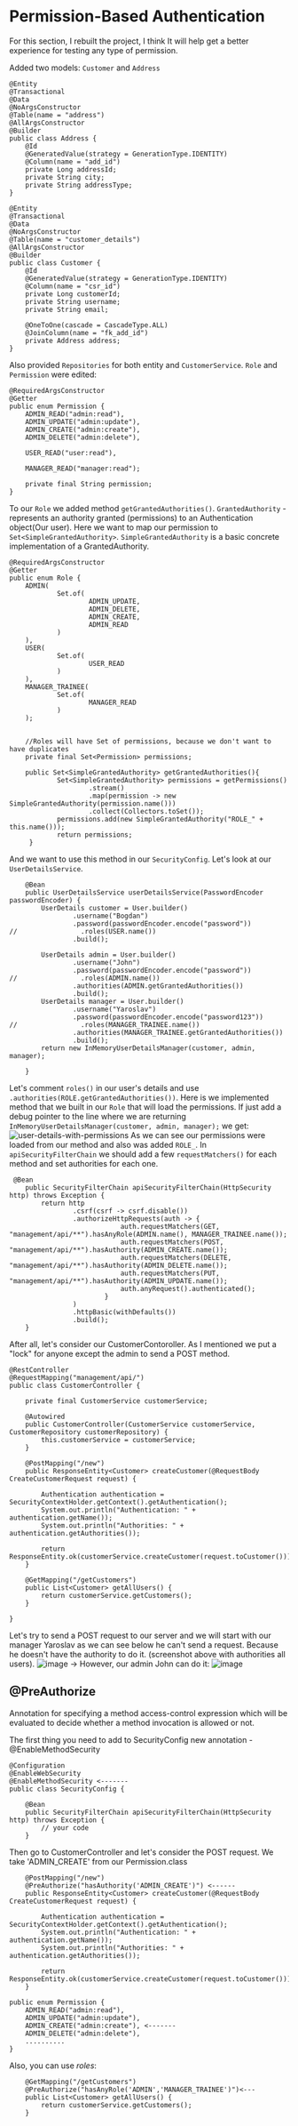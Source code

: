 # Permission-Based Authentication

For this section, I rebuilt the project, I think It will help get a better experience for testing any type of permission.  

Added two models: `Customer` and `Address`
```
@Entity
@Transactional
@Data
@NoArgsConstructor
@Table(name = "address")
@AllArgsConstructor
@Builder
public class Address {
    @Id
    @GeneratedValue(strategy = GenerationType.IDENTITY)
    @Column(name = "add_id")
    private Long addressId;
    private String city;
    private String addressType;
}
```
```
@Entity
@Transactional
@Data
@NoArgsConstructor
@Table(name = "customer_details")
@AllArgsConstructor
@Builder
public class Customer {
    @Id
    @GeneratedValue(strategy = GenerationType.IDENTITY)
    @Column(name = "csr_id")
    private Long customerId;
    private String username;
    private String email;

    @OneToOne(cascade = CascadeType.ALL)
    @JoinColumn(name = "fk_add_id")
    private Address address;
}
```
Also provided `Repositories` for both entity and `CustomerService`. `Role` and `Permission` were edited:
```
@RequiredArgsConstructor
@Getter
public enum Permission {
    ADMIN_READ("admin:read"),
    ADMIN_UPDATE("admin:update"),
    ADMIN_CREATE("admin:create"),
    ADMIN_DELETE("admin:delete"),

    USER_READ("user:read"),

    MANAGER_READ("manager:read");

    private final String permission;
}

```
To our `Role` we added method `getGrantedAuthorities()`. `GrantedAuthority` - represents an authority granted (permissions) to an Authentication object(Our user). Here we want to map our permission to `Set<SimpleGrantedAuthority>`.  `SimpleGrantedAuthority` is a basic concrete implementation of a GrantedAuthority.

```
@RequiredArgsConstructor
@Getter
public enum Role {
    ADMIN(
            Set.of(
                    ADMIN_UPDATE,
                    ADMIN_DELETE,
                    ADMIN_CREATE,
                    ADMIN_READ
            )
    ),
    USER(
            Set.of(
                    USER_READ
            )
    ),
    MANAGER_TRAINEE(
            Set.of(
                    MANAGER_READ
            )
    );


    //Roles will have Set of permissions, because we don't want to have duplicates
    private final Set<Permission> permissions;

    public Set<SimpleGrantedAuthority> getGrantedAuthorities(){
            Set<SimpleGrantedAuthority> permissions = getPermissions()
                    .stream()
                    .map(permission -> new SimpleGrantedAuthority(permission.name()))
                    .collect(Collectors.toSet());
            permissions.add(new SimpleGrantedAuthority("ROLE_" + this.name()));
            return permissions;
     }
```
And we want to use this method in our `SecurityConfig`. Let's look at our `UserDetailsService`.
```
    @Bean
    public UserDetailsService userDetailsService(PasswordEncoder passwordEncoder) {
        UserDetails customer = User.builder()
                .username("Bogdan")
                .password(passwordEncoder.encode("password"))
//                .roles(USER.name())
                .build();

        UserDetails admin = User.builder()
                .username("John")
                .password(passwordEncoder.encode("password"))
//                .roles(ADMIN.name())
                .authorities(ADMIN.getGrantedAuthorities())
                .build();
        UserDetails manager = User.builder()
                .username("Yaroslav")
                .password(passwordEncoder.encode("password123"))
//                .roles(MANAGER_TRAINEE.name())
                .authorities(MANAGER_TRAINEE.getGrantedAuthorities())
                .build();
        return new InMemoryUserDetailsManager(customer, admin, manager);

    }

```
Let's comment `roles()` in our user's details and use `.authorities(ROLE.getGrantedAuthorities())`. Here is we implemented method that we built in our `Role` that will load the permissions. If just add a debug pointer to the line where we are returning `InMemoryUserDetailsManager(customer, admin, manager);` we get:
![user-details-with-permissions](https://github.com/BykaWF/SpringSecurityGuide/assets/119706327/4a8510ea-deda-418c-a104-cf49114fb7ec)
As we can see our permissions were loaded from our method and also was added `ROLE_`. 
In `apiSecurityFilterChain` we should add a few `requestMatchers()` for each method and set authorities for each one. 

```
 @Bean
    public SecurityFilterChain apiSecurityFilterChain(HttpSecurity http) throws Exception {
        return http
                .csrf(csrf -> csrf.disable())
                .authorizeHttpRequests(auth -> {
                            auth.requestMatchers(GET, "management/api/**").hasAnyRole(ADMIN.name(), MANAGER_TRAINEE.name());
                            auth.requestMatchers(POST, "management/api/**").hasAuthority(ADMIN_CREATE.name());
                            auth.requestMatchers(DELETE, "management/api/**").hasAuthority(ADMIN_DELETE.name());
                            auth.requestMatchers(PUT, "management/api/**").hasAuthority(ADMIN_UPDATE.name());
                            auth.anyRequest().authenticated();
                        }
                )
                .httpBasic(withDefaults())
                .build();
    }
```
After all, let's consider our CustomerContoroller. As I mentioned we put a "lock" for anyone except the admin to send a POST method.  
```
@RestController
@RequestMapping("management/api/")
public class CustomerController {

    private final CustomerService customerService;

    @Autowired
    public CustomerController(CustomerService customerService, CustomerRepository customerRepository) {
        this.customerService = customerService;
    }

    @PostMapping("/new")
    public ResponseEntity<Customer> createCustomer(@RequestBody CreateCustomerRequest request) {

        Authentication authentication = SecurityContextHolder.getContext().getAuthentication();
        System.out.println("Authentication: " + authentication.getName());
        System.out.println("Authorities: " + authentication.getAuthorities());

        return ResponseEntity.ok(customerService.createCustomer(request.toCustomer()));
    }

    @GetMapping("/getCustomers")
    public List<Customer> getAllUsers() {
        return customerService.getCustomers();
    }

} 
```
Let's try to send a POST request to our server and we will start with our manager Yaroslav as we can see below he can't send a request. Because he doesn't have the authority to do it. (screenshot above with authorities all users).
![image](https://github.com/BykaWF/SpringSecurityGuide/assets/119706327/ffc26d30-7055-4fb1-adbb-1c4f22ce05af)
-> However, our admin John can do it: 
![image](https://github.com/BykaWF/SpringSecurityGuide/assets/119706327/ea6e073a-3f2b-4c4e-8495-4c5341fb833f)

## @PreAuthorize

Annotation for specifying a method access-control expression which will be evaluated to decide whether a method invocation is allowed or not.

The first thing you need to add to SecurityConfig new annotation - @EnableMethodSecurity
```
@Configuration
@EnableWebSecurity
@EnableMethodSecurity <------- 
public class SecurityConfig {

    @Bean
    public SecurityFilterChain apiSecurityFilterChain(HttpSecurity http) throws Exception {
        // your code
    }
```
Then go to CustomerController and let's consider the POST request.  We take 'ADMIN_CREATE' from our Permission.class
```
    @PostMapping("/new")
    @PreAuthorize("hasAuthority('ADMIN_CREATE')") <------
    public ResponseEntity<Customer> createCustomer(@RequestBody CreateCustomerRequest request) {

        Authentication authentication = SecurityContextHolder.getContext().getAuthentication();
        System.out.println("Authentication: " + authentication.getName());
        System.out.println("Authorities: " + authentication.getAuthorities());

        return ResponseEntity.ok(customerService.createCustomer(request.toCustomer()));
    }
```
```
public enum Permission {
    ADMIN_READ("admin:read"),
    ADMIN_UPDATE("admin:update"),
    ADMIN_CREATE("admin:create"), <-------
    ADMIN_DELETE("admin:delete"),
    ..........
}
```
Also, you can use *roles*:
```
    @GetMapping("/getCustomers")
    @PreAuthorize("hasAnyRole('ADMIN','MANAGER_TRAINEE')")<---
    public List<Customer> getAllUsers() {
        return customerService.getCustomers();
    }
```

